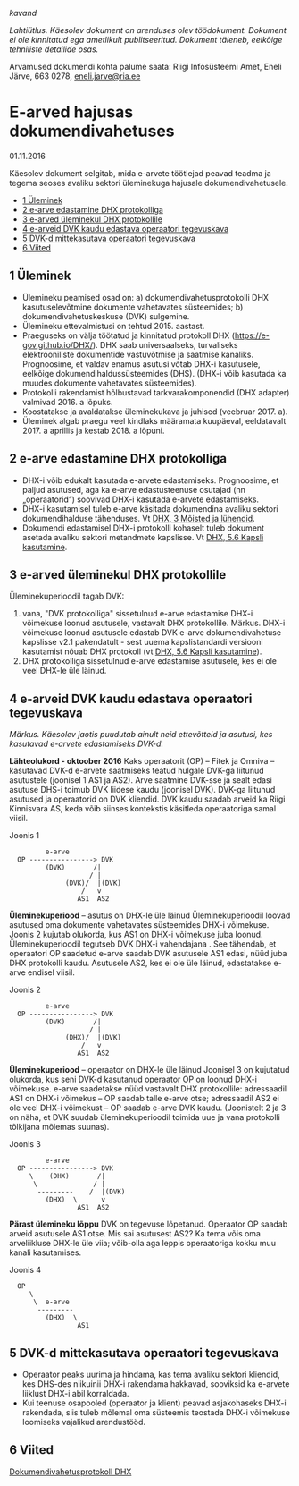 _kavand_

_Lahtiütlus. Käesolev dokument on arenduses olev töödokument. Dokument ei ole kinnitatud ega ametlikult publitseeritud. Dokument täieneb, eelkõige tehniliste detailide osas._

Arvamused dokumendi kohta palume saata: Riigi Infosüsteemi Amet, Eneli Järve, 663 0278, eneli.jarve@ria.ee

# E-arved hajusas dokumendivahetuses

01.11.2016

Käesolev dokument selgitab, mida e-arvete töötlejad peavad teadma ja tegema seoses avaliku sektori üleminekuga hajusale dokumendivahetusele.

- [1 Üleminek](#1-uleminek)
- [2 e-arve edastamine DHX protokolliga](#2--e-arve-edastamine-dhx-protokolliga)
- [3 e-arved üleminekul DHX protokollile](#3--e-arved-uleminekul-dhx-protokollile)
- [4 e-arveid DVK kaudu edastava operaatori tegevuskava](#4-e-arveid-dvk-kaudu-edastava-operaatori-tegevuskava)
- [5 DVK-d mittekasutava operaatori tegevuskava](#5-dvk-d-mittekasutava-operaatori-tegevuskava)
- [6 Viited](#6-viited)

## 1 Üleminek

- Ülemineku peamised osad on: a) dokumendivahetusprotokolli DHX kasutuselevõtmine dokumente vahetavates süsteemides; b)  dokumendivahetuskeskuse (DVK) sulgemine.
- Ülemineku ettevalmistusi on tehtud 2015. aastast.
- Praeguseks on välja töötatud ja kinnitatud protokoll DHX (https://e-gov.github.io/DHX/). DHX saab universaalseks, turvaliseks elektrooniliste dokumentide vastuvõtmise ja saatmise kanaliks. Prognoosime, et valdav enamus asutusi võtab DHX-i kasutusele, eelkõige dokumendihaldussüsteemides (DHS). (DHX-i võib kasutada ka muudes dokumente vahetavates süsteemides).
- Protokolli rakendamist hõlbustavad tarkvarakomponendid (DHX adapter) valmivad 2016. a lõpuks.
- Koostatakse ja avaldatakse üleminekukava ja juhised (veebruar 2017. a).
- Üleminek algab praegu veel kindlaks määramata kuupäeval, eeldatavalt 2017. a aprillis ja kestab 2018. a lõpuni.

## 2  e-arve edastamine DHX protokolliga

- DHX-i võib edukalt kasutada e-arvete edastamiseks. Prognoosime, et paljud asutused, aga ka e-arve edastusteenuse osutajad (nn „operaatorid“) soovivad DHX-i kasutada e-arvete edastamiseks.
- DHX-i kasutamisel tuleb e-arve käsitada dokumendina avaliku sektori dokumendihalduse tähenduses. Vt [DHX, 3 Mõisted ja lühendid](https://e-gov.github.io/DHX/#3-m%C3%B5isted-ja-l%C3%BChendid).
- Dokumendi edastamisel DHX-i protokolli kohaselt tuleb dokument asetada avaliku sektori metandmete kapslisse. Vt [DHX, 5.6 Kapsli kasutamine](https://e-gov.github.io/DHX/#56-kapsli-kasutamine).

## 3  e-arved üleminekul DHX protokollile

Üleminekuperioodil tagab DVK:

1. vana, "DVK protokolliga" sissetulnud e-arve edastamise DHX-i võimekuse loonud asutusele, vastavalt DHX protokollile.
  Märkus. DHX-i võimekuse loonud asutusele edastab DVK e-arve dokumendivahetuse kapslisse v2.1 pakendatult - sest uuema  kapslistandardi versiooni kasutamist nõuab DHX protokoll (vt [DHX, 5.6 Kapsli kasutamine](https://e-gov.github.io/DHX/#56-kapsli-kasutamine)).
2. DHX protokolliga sissetulnud e-arve edastamise asutusele, kes ei ole veel DHX-le üle läinud.

## 4 e-arveid DVK kaudu edastava operaatori tegevuskava

_Märkus. Käesolev jaotis puudutab ainult neid ettevõtteid ja asutusi, kes kasutavad e-arvete edastamiseks DVK-d._

__Lähteolukord - oktoober 2016__
Kaks operaatorit (OP) – Fitek ja Omniva – kasutavad DVK-d e-arvete saatmiseks teatud hulgale DVK-ga liitunud asutustele (joonisel 1 AS1 ja AS2). Arve saatmine DVK-sse ja sealt edasi asutuse DHS-i toimub DVK liidese kaudu (joonisel DVK). DVK-ga liitunud asutused ja operaatorid on DVK kliendid. DVK kaudu saadab arveid ka Riigi Kinnisvara AS, keda võib siinses kontekstis käsitleda operaatoriga samal viisil.

Joonis 1
```
         e-arve
  OP ----------------> DVK
         (DVK)       /|
                    / |
              (DVK)/  |(DVK)
                  /   v
                 AS1  AS2
```
__Üleminekuperiood__ – asutus on DHX-le üle läinud
Üleminekuperioodil loovad asutused oma dokumente vahetavates süsteemides DHX-i võimekuse. Joonis 2 kujutab olukorda, kus AS1 on DHX-i võimekuse juba loonud. Üleminekuperioodil tegutseb DVK DHX-i vahendajana . See tähendab, et operaatori OP saadetud e-arve saadab DVK asutusele AS1 edasi, nüüd juba DHX protokolli kaudu. Asutusele AS2, kes ei ole üle läinud, edastatakse e-arve endisel viisil.

Joonis 2
```
         e-arve
  OP ----------------> DVK
         (DVK)       /|
                    / |
              (DHX)/  |(DVK)
                  /   v
                 AS1  AS2

```

__Üleminekuperiood__ – operaator on DHX-le üle läinud
Joonisel 3 on kujutatud olukorda, kus seni DVK-d kasutanud operaator OP on loonud DHX-i võimekuse. e-arve saadetakse nüüd vastavalt DHX protokollile: adressaadil AS1 on DHX-i võimekus – OP saadab talle e-arve otse; adressaadil AS2 ei ole veel DHX-i võimekust – OP saadab e-arve DVK kaudu. (Joonistelt 2 ja 3 on näha, et DVK suudab üleminekuperioodil toimida uue ja vana protokolli tõlkijana mõlemas suunas).

Joonis 3

```
         e-arve
  OP ----------------> DVK
     \    (DHX)       /|
      \              / |
       ---------    /  |(DVK)
         (DHX)  \      v
                 AS1  AS2

```
__Pärast ülemineku lõppu__
DVK on tegevuse lõpetanud. Operaator OP saadab arveid asutusele AS1 otse. Mis sai asutusest AS2? Ka tema võis oma arveliikluse DHX-le üle viia; võib-olla aga leppis operaatoriga kokku muu kanali kasutamises.  

Joonis 4
```
  OP 
     \   
      \  e-arve         
       ---------   
         (DHX)  \    
                 AS1 
```

## 5 DVK-d mittekasutava operaatori tegevuskava

- Operaator peaks uurima ja hindama, kas tema avaliku sektori kliendid, kes DHS-des niikuinii DHX-i rakendama hakkavad, sooviksid ka e-arvete liiklust DHX-i abil korraldada.
- Kui teenuse osapooled (operaator ja klient) peavad asjakohaseks DHX-i rakendada, siis tuleb mõlemal oma süsteemis teostada DHX-i võimekuse loomiseks vajalikud arendustööd.

## 6 Viited

[Dokumendivahetusprotokoll DHX](https://e-gov.github.io/DHX/)
